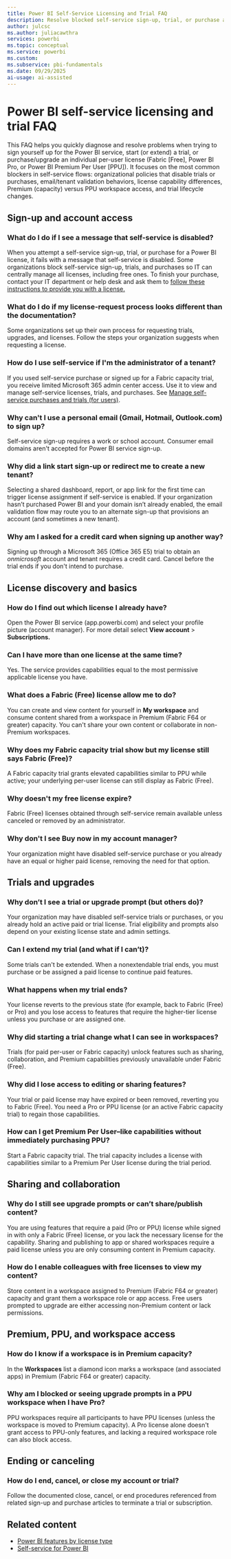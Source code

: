```yaml
---
title: Power BI Self-Service Licensing and Trial FAQ
description: Resolve blocked self-service sign-up, trial, or purchase attempts to quickly get the right Power BI or Fabric license. Get answers fast.
author: julcsc
ms.author: juliacawthra
services: powerbi
ms.topic: conceptual
ms.service: powerbi
ms.custom:
ms.subservice: pbi-fundamentals
ms.date: 09/29/2025
ai-usage: ai-assisted
---
```

# Power BI self-service licensing and trial FAQ

This FAQ helps you quickly diagnose and resolve problems when trying to sign yourself up for the Power BI service, start (or extend) a trial, or purchase/upgrade an individual per-user license (Fabric [Free], Power BI Pro, or Power BI Premium Per User [PPU]). It focuses on the most common blockers in self-service flows: organizational policies that disable trials or purchases, email/tenant validation behaviors, license capability differences, Premium (capacity) versus PPU workspace access, and trial lifecycle changes.

## Sign-up and account access

### What do I do if I see a message that self-service is disabled?

When you attempt a self-service sign-up, trial, or purchase for a Power BI license, it fails with a message that self-service is disabled. Some organizations block self-service sign-up, trials, and purchases so IT can centrally manage all licenses, including free ones. To finish your purchase, contact your IT department or help desk and ask them to [follow these instructions to provide you with a license.](/microsoft-365/commerce/subscriptions/manage-self-service-purchases-admins)

### What do I do if my license-request process looks different than the documentation?

Some organizations set up their own process for requesting trials, upgrades, and licenses. Follow the steps your organization suggests when requesting a license.

### How do I use self-service if I'm the administrator of a tenant?

If you used self-service purchase or signed up for a Fabric capacity trial, you receive limited Microsoft 365 admin center access. Use it to view and manage self-service licenses, trials, and purchases. See [Manage self-service purchases and trials (for users)](/microsoft-365/commerce/subscriptions/manage-self-service-purchases-users).

### Why can't I use a personal email (Gmail, Hotmail, Outlook.com) to sign up?

Self-service sign-up requires a work or school account. Consumer email domains aren't accepted for Power BI service sign-up.

### Why did a link start sign-up or redirect me to create a new tenant?

Selecting a shared dashboard, report, or app link for the first time can trigger license assignment if self-service is enabled. If your organization hasn’t purchased Power BI and your domain isn’t already enabled, the email validation flow may route you to an alternate sign-up that provisions an account (and sometimes a new tenant).

### Why am I asked for a credit card when signing up another way?

Signing up through a Microsoft 365 (Office 365 E5) trial to obtain an *onmicrosoft* account and tenant requires a credit card. Cancel before the trial ends if you don't intend to purchase.

## License discovery and basics

### How do I find out which license I already have?

Open the Power BI service (app.powerbi.com) and select your profile picture (account manager). For more detail select **View account** > **Subscriptions.**

### Can I have more than one license at the same time?

Yes. The service provides capabilities equal to the most permissive applicable license you have.

### What does a Fabric (Free) license allow me to do?

You can create and view content for yourself in **My workspace** and consume content shared from a workspace in Premium (Fabric F64 or greater) capacity. You can't share your own content or collaborate in non-Premium workspaces.

### Why does my Fabric capacity trial show but my license still says Fabric (Free)?

A Fabric capacity trial grants elevated capabilities similar to PPU while active; your underlying per-user license can still display as Fabric (Free).

### Why doesn't my free license expire?

Fabric (Free) licenses obtained through self-service remain available unless canceled or removed by an administrator.

### Why don't I see Buy now in my account manager?

Your organization might have disabled self-service purchase or you already have an equal or higher paid license, removing the need for that option.

## Trials and upgrades

### Why don’t I see a trial or upgrade prompt (but others do)?

Your organization may have disabled self-service trials or purchases, or you already hold an active paid or trial license. Trial eligibility and prompts also depend on your existing license state and admin settings.

### Can I extend my trial (and what if I can’t)?

Some trials can't be extended. When a nonextendable trial ends, you must purchase or be assigned a paid license to continue paid features.

### What happens when my trial ends?

Your license reverts to the previous state (for example, back to Fabric (Free) or Pro) and you lose access to features that require the higher-tier license unless you purchase or are assigned one.

### Why did starting a trial change what I can see in workspaces?

Trials (for paid per-user or Fabric capacity) unlock features such as sharing, collaboration, and Premium capabilities previously unavailable under Fabric (Free).

### Why did I lose access to editing or sharing features?

Your trial or paid license may have expired or been removed, reverting you to Fabric (Free). You need a Pro or PPU license (or an active Fabric capacity trial) to regain those capabilities.

### How can I get Premium Per User–like capabilities without immediately purchasing PPU?

Start a Fabric capacity trial. The trial capacity includes a license with capabilities similar to a Premium Per User license during the trial period.

## Sharing and collaboration

### Why do I still see upgrade prompts or can’t share/publish content?

You are using features that require a paid (Pro or PPU) license while signed in with only a Fabric (Free) license, or you lack the necessary license for the capability. Sharing and publishing to app or shared workspaces require a paid license unless you are only consuming content in Premium capacity.

### How do I enable colleagues with free licenses to view my content?

Store content in a workspace assigned to Premium (Fabric F64 or greater) capacity and grant them a workspace role or app access. Free users prompted to upgrade are either accessing non-Premium content or lack permissions.

## Premium, PPU, and workspace access

### How do I know if a workspace is in Premium capacity?

In the **Workspaces** list a diamond icon marks a workspace (and associated apps) in Premium (Fabric F64 or greater) capacity.

### Why am I blocked or seeing upgrade prompts in a PPU workspace when I have Pro?

PPU workspaces require all participants to have PPU licenses (unless the workspace is moved to Premium capacity). A Pro license alone doesn't grant access to PPU-only features, and lacking a required workspace role can also block access.

## Ending or canceling

### How do I end, cancel, or close my account or trial?

Follow the documented close, cancel, or end procedures referenced from related sign-up and purchase articles to terminate a trial or subscription.

## Related content

- [Power BI features by license type](service-features-license-type.md)
- [Self-service for Power BI](service-self-service-signup-purchase-for-power-bi.md)
